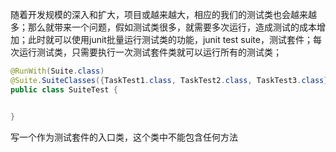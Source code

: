 随着开发规模的深入和扩大，项目或越来越大，相应的我们的测试类也会越来越多；那么就带来一个问题，假如测试类很多，就需要多次运行，造成测试的成本增加；此时就可以使用junit批量运行测试类的功能，junit test suite，测试套件；每次运行测试类，只需要执行一次测试套件类就可以运行所有的测试类；

```java
@RunWith(Suite.class)
@Suite.SuiteClasses({TaskTest1.class, TaskTest2.class, TaskTest3.class})
public class SuiteTest {


}
```

写一个作为测试套件的入口类，这个类中不能包含任何方法

